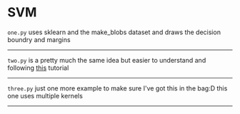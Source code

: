 # SVM

`one.py` uses sklearn and the make_blobs dataset and draws the decision boundry and margins
<hr>

`two.py` is a pretty much the same idea but easier to understand and following <a href="https://pythonprogramming.net/linear-svc-example-scikit-learn-svm-python/">this</a> tutorial
<hr>

`three.py` just one more example to make sure I've got this in the bag:D this one uses multiple kernels
<hr>
